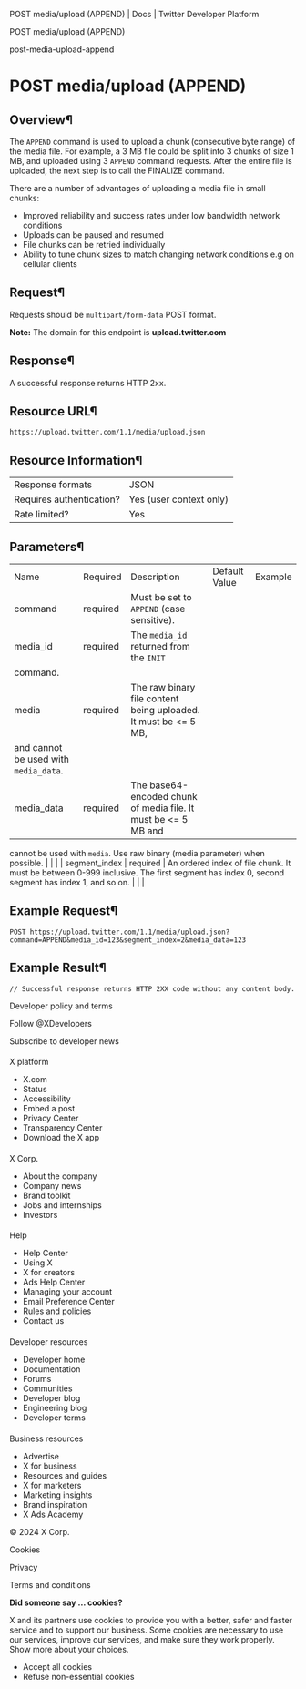 



POST media/upload (APPEND) | Docs | Twitter Developer Platform 





































































































POST media/upload (APPEND)



post-media-upload-append

POST media/upload (APPEND)
==========================




Overview¶
---------


The `APPEND` command is used to upload a chunk
(consecutive byte range) of the media file. For example, a 3 MB file
could be split into 3 chunks of size 1 MB, and uploaded using 3
`APPEND` command requests. After the entire file is uploaded,
the next step is to call the FINALIZE
command.


There are a number of advantages of uploading a media file in small
chunks:


* Improved reliability and success rates under low bandwidth network
conditions
* Uploads can be paused and resumed
* File chunks can be retried individually
* Ability to tune chunk sizes to match changing network conditions e.g
on cellular clients


Request¶
--------


Requests should be `multipart/form-data` POST format.


**Note:** The domain for this endpoint is
**upload.twitter.com**


Response¶
---------


A successful response returns HTTP 2xx.


Resource URL¶
-------------


`https://upload.twitter.com/1.1/media/upload.json`


Resource Information¶
---------------------




|  |  |
| --- | --- |
| Response formats | JSON |
| Requires authentication? | Yes (user context only) |
| Rate limited? | Yes |


Parameters¶
-----------




|  |  |  |  |  |
| --- | --- | --- | --- | --- |
| Name | Required | Description | Default Value | Example |
| command | required | Must be set to `APPEND` (case sensitive). |  |  |
| media\_id | required | The `media_id` returned from the `INIT`
command. |  |  |
| media | required | The raw binary file content being uploaded. It must be <= 5 MB,
and cannot be used with `media_data`. |  |  |
| media\_data | required | The base64-encoded chunk of media file. It must be <= 5 MB and
cannot be used with `media`. Use raw binary (media parameter)
when possible. |  |  |
| segment\_index | required | An ordered index of file chunk. It must be between 0-999 inclusive.
The first segment has index 0, second segment has index 1, and so
on. |  |  |


Example Request¶
----------------


`POST https://upload.twitter.com/1.1/media/upload.json?command=APPEND&media_id=123&segment_index=2&media_data=123`


Example Result¶
---------------



```
// Successful response returns HTTP 2XX code without any content body.
```


















Developer policy and terms


Follow @XDevelopers


Subscribe to developer news












#### 
 X platform


* X.com
* Status
* Accessibility
* Embed a post
* Privacy Center
* Transparency Center
* Download the X app




#### 
 X Corp.


* About the company
* Company news
* Brand toolkit
* Jobs and internships
* Investors




#### 
 Help


* Help Center
* Using X
* X for creators
* Ads Help Center
* Managing your account
* Email Preference Center
* Rules and policies
* Contact us




#### 
 Developer resources


* Developer home
* Documentation
* Forums
* Communities
* Developer blog
* Engineering blog
* Developer terms




#### 
 Business resources


* Advertise
* X for business
* Resources and guides
* X for marketers
* Marketing insights
* Brand inspiration
* X Ads Academy









 © 2024 X Corp.
 


Cookies


Privacy


Terms and conditions






















**Did someone say … cookies?**  
  


 X and its partners use cookies to provide you with a better, safer and
 faster service and to support our business. Some cookies are necessary to use
 our services, improve our services, and make sure they work properly.
 Show more about your choices.


 




* Accept all cookies
* Refuse non-essential cookies















